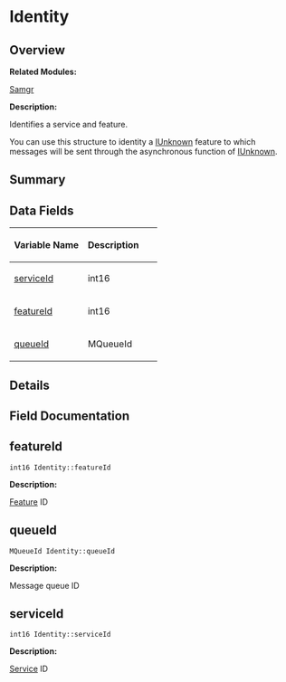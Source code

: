 # Identity<a name="ZH-CN_TOPIC_0000001054918159"></a>

## **Overview**<a name="section1343018722093531"></a>

**Related Modules:**

[Samgr](Samgr.md)

**Description:**

Identifies a service and feature. 

You can use this structure to identity a  [IUnknown](IUnknown.md)  feature to which messages will be sent through the asynchronous function of  [IUnknown](IUnknown.md). 

## **Summary**<a name="section1824797420093531"></a>

## Data Fields<a name="pub-attribs"></a>

<a name="table1748022383093531"></a>
<table><thead align="left"><tr id="row2052152275093531"><th class="cellrowborder" valign="top" width="50%" id="mcps1.1.3.1.1"><p id="p1481014007093531"><a name="p1481014007093531"></a><a name="p1481014007093531"></a>Variable Name</p>
</th>
<th class="cellrowborder" valign="top" width="50%" id="mcps1.1.3.1.2"><p id="p769463198093531"><a name="p769463198093531"></a><a name="p769463198093531"></a>Description</p>
</th>
</tr>
</thead>
<tbody><tr id="row1286229000093531"><td class="cellrowborder" valign="top" width="50%" headers="mcps1.1.3.1.1 "><p id="p1969044496093531"><a name="p1969044496093531"></a><a name="p1969044496093531"></a><a href="Identity.md#a062375b8be3ad40e72263a7ce2268af3">serviceId</a></p>
</td>
<td class="cellrowborder" valign="top" width="50%" headers="mcps1.1.3.1.2 "><p id="p960446457093531"><a name="p960446457093531"></a><a name="p960446457093531"></a>int16&nbsp;</p>
</td>
</tr>
<tr id="row19291431093531"><td class="cellrowborder" valign="top" width="50%" headers="mcps1.1.3.1.1 "><p id="p356234182093531"><a name="p356234182093531"></a><a name="p356234182093531"></a><a href="Identity.md#a8a76b43d4bb4e3d861ff63e0716f178d">featureId</a></p>
</td>
<td class="cellrowborder" valign="top" width="50%" headers="mcps1.1.3.1.2 "><p id="p1660692455093531"><a name="p1660692455093531"></a><a name="p1660692455093531"></a>int16&nbsp;</p>
</td>
</tr>
<tr id="row882116413093531"><td class="cellrowborder" valign="top" width="50%" headers="mcps1.1.3.1.1 "><p id="p364936547093531"><a name="p364936547093531"></a><a name="p364936547093531"></a><a href="Identity.md#ad34d38c75a24903672bb64f29c1b1132">queueId</a></p>
</td>
<td class="cellrowborder" valign="top" width="50%" headers="mcps1.1.3.1.2 "><p id="p105074094093531"><a name="p105074094093531"></a><a name="p105074094093531"></a>MQueueId&nbsp;</p>
</td>
</tr>
</tbody>
</table>

## **Details**<a name="section1478877640093531"></a>

## **Field Documentation**<a name="section1578139542093531"></a>

## featureId<a name="a8a76b43d4bb4e3d861ff63e0716f178d"></a>

```
int16 Identity::featureId
```

 **Description:**

[Feature](Feature.md)  ID 

## queueId<a name="ad34d38c75a24903672bb64f29c1b1132"></a>

```
MQueueId Identity::queueId
```

 **Description:**

Message queue ID 

## serviceId<a name="a062375b8be3ad40e72263a7ce2268af3"></a>

```
int16 Identity::serviceId
```

 **Description:**

[Service](Service.md)  ID 

